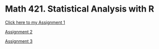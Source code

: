 # Math 421. Statistical Analysis with R

[Click here to my Assignment 1](Assignment-1.html)

[Assignment 2](assignment2.html)

[Assignment 3](assignment3.html)
